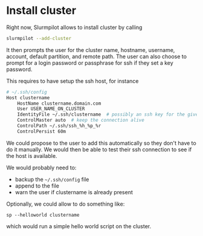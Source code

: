 # Install cluster

Right now, Slurmpilot allows to install cluster by calling

```bash
slurmpilot --add-cluster
```

It then prompts the user for the cluster name, hostname, username, account, default partition, and remote path.
The user can also choose to prompt for a login password or passphrase for ssh if they set a key password.

This requires to have setup the ssh host, for instance

```bash
# ~/.ssh/config
Host clustername
	HostName clustername.domain.com
	User USER_NAME_ON_CLUSTER
	IdentityFile ~/.ssh/clustername  # possibly an ssh key for the given cluster
	ControlMaster auto  # keep the connection alive
	ControlPath ~/.ssh/ssh_%h_%p_%r
    ControlPersist 60m
```

We could propose to the user to add this automatically so they don't have to do it manually.
We would then be able to test their ssh connection to see if the host is available.

We would probably need to:

* backup the `~/.ssh/config` file
* append to the file
* warn the user if clustername is already present

Optionally, we could allow to do something like:

```
sp --helloworld clustername
```

which would run a simple hello world script on the cluster.